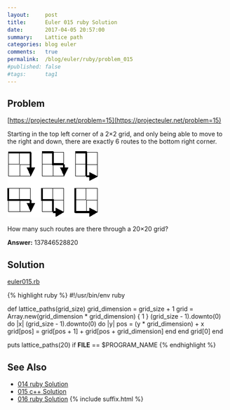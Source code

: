 ```yaml
---
layout:     post
title:      Euler 015 ruby Solution
date:       2017-04-05 20:57:00
summary:    Lattice path
categories: blog euler
comments:   true
permalink:  /blog/euler/ruby/problem_015
#published: false
#tags:      tag1
---
```


## Problem

[https://projecteuler.net/problem=15](https://projecteuler.net/problem=15)

Starting in the top left corner of a 2×2 grid, and only being able to move to the right and down, there are exactly 6 routes to the bottom right corner.

<img src="/images/p015.gif" alt="Euler 015"/>

How many such routes are there through a 20×20 grid?

**Answer:** 137846528820

## Solution

[euler015.rb](https://gitlab.com/tvarley/euler/blob/master/ruby/lib/euler015.rb)

{% highlight ruby %}
#!/usr/bin/env ruby

def lattice_paths(grid_size)
  grid_dimension = grid_size + 1
  grid = Array.new(grid_dimension * grid_dimension) { 1 }
  (grid_size - 1).downto(0) do |x|
    (grid_size - 1).downto(0) do |y|
      pos = (y * grid_dimension) + x
      grid[pos] = grid[pos + 1] + grid[pos + grid_dimension]
    end
  end
  grid[0]
end

puts lattice_paths(20) if __FILE__ == $PROGRAM_NAME
{% endhighlight %}

## See Also
* [014 ruby Solution]({{site.baseurl}}/blog/euler/ruby/problem_014)
* [015 c++ Solution]({{site.baseurl}}/blog/euler/cpp/problem_015)
* [016 ruby Solution]({{site.baseurl}}/blog/euler/ruby/problem_016)
{% include suffix.html %}
